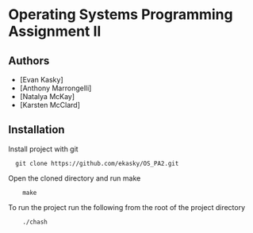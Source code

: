 
# Operating Systems Programming Assignment II



## Authors

- [Evan Kasky]
- [Anthony Marrongelli]
- [Natalya McKay]
- [Karsten McClard]



## Installation

Install project with git

```git
  git clone https://github.com/ekasky/OS_PA2.git
```

Open the cloned directory and run make

``` make
    make
```

To run the project run the following from the root of the project directory

```
    ./chash
```
